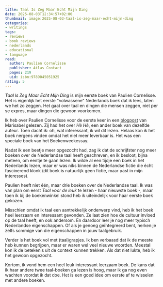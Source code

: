 ```yaml
---
title: Taal Is Zeg Maar Echt Mijn Ding
date: 2025-08-03T12:34:57+02:00
thumbnail: image:2025-08-03-taal-is-zeg-maar-echt-mijn-ding
categories:
- writings
tags:
- reviews
- book reviews
- nederlands
- educational
- language
read:
  author: Paulien Cornelisse
  publisher: Atlas Contact
  pages: 219
  uid: isbn:9789045051925
rating: 5
---
```


*Taal Is Zeg Maar Echt Mijn Ding* is mijn eerste boek van Paulien Cornelisse. Het is eigenlijk het eerste "volwassene" Nederlands boek dat ik lees, laten we het zo zeggen. Het gaat over taal en dingen die mensen zeggen, niet per se expres, maar dingen die gewoon voorkomen.

<!--more-->

Ik heb over Paulien Cornelisse voor de eerste keer in een [blogpost](https://dut.marisabel.nl/2025/03/27/he-he/) van Marisabel gelezen. Zij had het over *Hè Hè*, een ander boek van dezelfde auteur. Toen dacht ik: oh, wat interessant, ik wil dit lezen. Helaas kon ik het boek nergens vinden omdat het niet meer leverbaar is. Het was een speciale boek van het Boekenweekessay.

Nadat ik een beetje meer opgezocht had, zag ik dat de schrijfster nog meer boeken over de Nederlandse taal heeft geschreven, en ik besloot, bijna meteen, om eentje te gaan lezen. Ik wilde al een tijdje een boek in het Nederlands lezen, maar er was niks binnen de Nederlandse fictie die écht fascinerend klonk (dit boek is natuurlijk geen fictie, maar past in mijn interesses).

Paulien heeft niet één, maar drie boeken over de Nederlandse taal. Ik was van plan om eerst *Taal voor de leuk* te lezen - haar nieuwste boek -, maar toen ik bij de boekenwinkel stond heb ik uiteindelijk voor haar eerste boek gekozen.

Misschien omdat ik taal een aantrekkelijk onderwerp vind, heb ik het boek heel leerzaam en interessant gevonden. Ze laat zien hoe de cultuur invloed op de taal heeft, en ook andersom. En daardoor leer je nog meer typisch Nederlandse eigenschappen. Of als je genoeg geïntegreerd bent, herken je zelfs sommige van die eigenschappen in jouw taalgebruik.

Verder is het boek vol met (taal)grapjes. Ik ben verbaasd dat ik de meeste heb kunnen begrijpen, maar er waren wel veel nieuwe woorden. Meestal kon ik de betekenis uit de context kunnen trekken. Als dat niet lukte, heb ik het gewoon opgezocht.

Kortom, ik vond hem een heel leuk interessant leerzaam boek. De kans dat ik haar andere twee taal-boeken ga lezen is hoog, maar ik ga nog even wachten voordat ik dat doe. Het is een goed idee om eerste af te wisselen met andere boeken.
